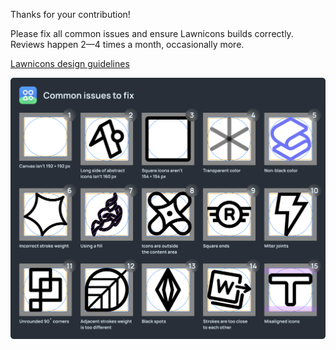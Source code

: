 Thanks for your contribution!

Please fix all common issues and ensure Lawnicons builds correctly. Reviews happen 2—4 times a month, occasionally more.

[Lawnicons design guidelines](https://github.com/LawnchairLauncher/lawnicons/blob/develop/CONTRIBUTING.md#lawnicons-design-guidelines)

![](https://raw.githubusercontent.com/LawnchairLauncher/lawnicons/refs/heads/develop/docs/images/common-issues-to-fix.png)
